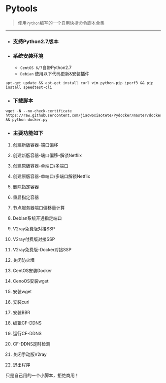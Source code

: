 # Pytools
> 使用`Python`编写的一个自用快捷命令脚本合集

----

- ### 支持Python2.7版本
- ### 系统安装环境
    - `CentOS 6/7`自带Python2.7
    - `Debian` 使用以下代码更新&安装插件 

```
apt-get update && apt-get install curl vim python-pip iperf3 && pip install speedtest-cli
```

- ### 下载脚本

```  
wget -N --no-check-certificate https://raw.githubusercontent.com/jiaowoxiaotete/Pydocker/master/docker.py && python docker.py
```

- ### 主要功能如下

1. 创建新版容器-端口偏移
2. 创建新版容器-端口偏移-解锁Netflix
3. 创建原版容器-单端口/多端口
4. 创建原版容器-单端口/多端口解锁Netflix
5. 删除指定容器
6. 重启指定容器
7. 节点服务器端口偏移量计算
8. Debian系统开通指定端口
9. V2ray免费版对接SSP
10. V2ray付费版对接SSP
11. V2ray免费版-Docker对接SSP
12. 关闭防火墙
1. CentOS安装Docker
1. CenoOS安装wget

13. 安装wget
14. 安装curl
15. 安装BBR
16. 编辑CF-DDNS
17. 运行CF-DDNS
18. CF-DDNS定时检测
19. 关闭手动版V2ray
20. 退出程序

只是自己用的一个小脚本，拒绝商用！

